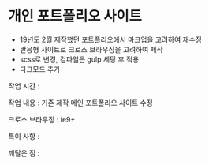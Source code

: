 # 개인 포트폴리오 사이트
- 19년도 2월 제작했던 포트폴리오에서 마크업을 고려하여 재수정
- 반응형 사이트로 크로스 브라우징을 고려하여 제작
- scss로 변경, 컴파일은 gulp 세팅 후 적용
- 다크모드 추가

작업 시간 : 

작업 내용 : 기존 제작 메인 포트폴리오 사이트 수정

크로스 브라우징 : ie9+

특이 사항 : 

깨달은 점 : 
